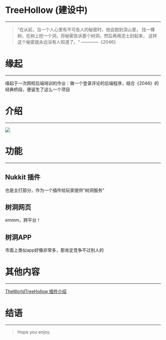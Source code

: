 # TreeHollow (建设中)

---

> "在从前，当一个人心里有不可告人的秘密时，他会跑到深山里，
> 找一棵树，在树上挖一个洞，将秘密告诉那个树洞，然后再用泥土封起来，
> 这样这个秘密就永远没有人知道了。"
> ————《2046》

# 缘起

---
缘起于一次网校后端培训的作业：做一个登录评论的后端程序，结合《2046》的经典桥段，便诞生了这么一个项目

# 介绍

---

![](https://gitee.com/iGxnon/image-host/raw/master/pic-go/TreeHollow.png)

# 功能

---

## Nukkit 插件

也是主打部分，作为一个插件给玩家提供"树洞服务"

## 树洞网页

emmm，跨平台！

## 树洞APP

市面上类似app好像非常多，那肯定竞争不过别人的

# 其他内容

---

[TheWorldTreeHollow 插件介绍]()

# 结语

---

> Hope you enjoy.
